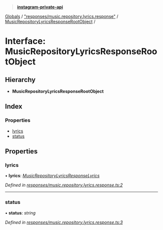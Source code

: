 > **[instagram-private-api](../README.md)**

[Globals](../README.md) / ["responses/music.repository.lyrics.response"](../modules/_responses_music_repository_lyrics_response_.md) / [MusicRepositoryLyricsResponseRootObject](_responses_music_repository_lyrics_response_.musicrepositorylyricsresponserootobject.md) /

# Interface: MusicRepositoryLyricsResponseRootObject

## Hierarchy

* **MusicRepositoryLyricsResponseRootObject**

## Index

### Properties

* [lyrics](_responses_music_repository_lyrics_response_.musicrepositorylyricsresponserootobject.md#lyrics)
* [status](_responses_music_repository_lyrics_response_.musicrepositorylyricsresponserootobject.md#status)

## Properties

###  lyrics

• **lyrics**: *[MusicRepositoryLyricsResponseLyrics](_responses_music_repository_lyrics_response_.musicrepositorylyricsresponselyrics.md)*

*Defined in [responses/music.repository.lyrics.response.ts:2](https://github.com/dilame/instagram-private-api/blob/173bc62/src/responses/music.repository.lyrics.response.ts#L2)*

___

###  status

• **status**: *string*

*Defined in [responses/music.repository.lyrics.response.ts:3](https://github.com/dilame/instagram-private-api/blob/173bc62/src/responses/music.repository.lyrics.response.ts#L3)*